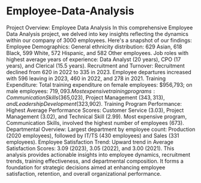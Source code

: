 # Employee-Data-Analysis
Project Overview: Employee Data Analysis
In this comprehensive Employee Data Analysis project, we delved into key insights reflecting the dynamics within our company of 3000 employees. Here's a snapshot of our findings:
Employee Demographics:
General ethnicity distribution: 629 Asian, 618 Black, 599 White, 572 Hispanic, and 582 Other employees.
Job roles with highest average years of experience: Data Analyst (20 years), CPO (17 years), and Clerical (15.5 years).
Recruitment and Turnover:
Recruitment declined from 620 in 2022 to 335 in 2023.
Employee departures increased with 596 leaving in 2023, 460 in 2022, and 278 in 2021.
Training Expenditure:
Total training expenditure on female employees: $956,793; on male employees: $719,093.
Most expensive training programs: Communication Skills ($365,023), Project Management ($343,313), and Leadership Development ($323,902).
Training Program Performance:
Highest Average Performance Scores: Customer Service (3.03), Project Management (3.02), and Technical Skill (2.99).
Most expensive program, Communication Skills, involved the highest number of employees (673).
Departmental Overview:
Largest department by employee count: Production (2020 employees), followed by IT/TS (430 employees) and Sales (331 employees).
Employee Satisfaction Trend:
Upward trend in Average Satisfaction Scores: 3.09 (2023), 3.05 (2022), and 3.00 (2021).
This analysis provides actionable insights into employee dynamics, recruitment trends, training effectiveness, and departmental composition. It forms a foundation for strategic decisions aimed at enhancing employee satisfaction, retention, and overall organizational performance.
